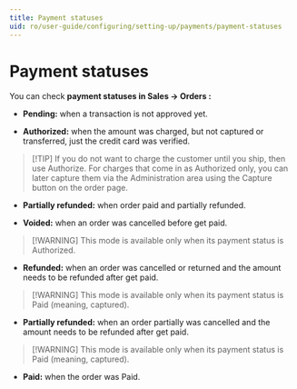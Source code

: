 ```yaml
---
title: Payment statuses
uid: ro/user-guide/configuring/setting-up/payments/payment-statuses
---
```


# Payment statuses

You can check **payment statuses in Sales → Orders :**

* **Pending:** when a transaction is not approved yet.

* **Authorized:** when the amount was charged, but not captured or transferred, just the credit card was verified.

> [!TIP] If you do not want to charge the customer until you ship, then use Authorize. For charges that come in as Authorized only, you can later capture them via the Administration area using the Capture button on the order page.

* **Partially refunded:** when order paid and partially refunded.

* **Voided:** when an order was cancelled before get paid.

> [!WARNING] This mode is available only when its payment status is Authorized.

* **Refunded:** when an order was cancelled or returned and the amount needs to be refunded after get paid.

> [!WARNING] This mode is available only when its payment status is Paid (meaning, captured).

* **Partially refunded:** when an order partially was cancelled and the amount needs to be refunded after get paid.

> [!WARNING] This mode is available only when its payment status is Paid (meaning, captured).

* **Paid:** when the order was Paid.